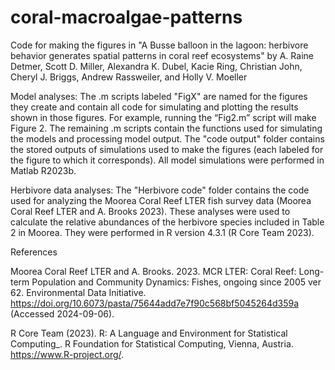 # coral-macroalgae-patterns
Code for making the figures in "A Busse balloon in the lagoon: herbivore behavior generates spatial patterns in coral reef ecosystems" by A. Raine Detmer, Scott D. Miller, Alexandra K. Dubel, Kacie Ring, Christian John, Cheryl J. Briggs, Andrew Rassweiler, and Holly V. Moeller

Model analyses:
The .m scripts labeled "FigX" are named for the figures they create and contain all code for simulating and plotting the results shown in those figures. For example, running the “Fig2.m” script will make Figure 2. The remaining .m scripts contain the functions used for simulating the models and processing model output. The "code output" folder contains the stored outputs of simulations used to make the figures (each labeled for the figure to which it corresponds). All model simulations were performed in Matlab R2023b. 

Herbivore data analyses:
The "Herbivore code" folder contains the code used for analyzing the Moorea Coral Reef LTER fish survey data (Moorea Coral Reef LTER and A. Brooks 2023). These analyses were used to calculate the relative abundances of the herbivore species included in Table 2 in Moorea. They were performed in R version 4.3.1 (R Core Team 2023). 

References

Moorea Coral Reef LTER and A. Brooks. 2023. MCR LTER: Coral Reef: Long-term Population and Community Dynamics: Fishes, ongoing since 2005 ver 62. Environmental Data Initiative. https://doi.org/10.6073/pasta/75644add7e7f90c568bf5045264d359a (Accessed 2024-09-06).

R Core Team (2023). R: A Language and Environment for Statistical
  Computing_. R Foundation for Statistical Computing, Vienna, Austria.
  <https://www.R-project.org/>.
